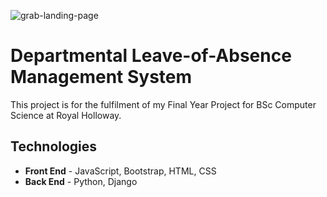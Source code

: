 ![grab-landing-page](/img/ams.gif)

# Departmental Leave-of-Absence Management System

This project is for the fulfilment of my Final Year Project for BSc Computer Science at Royal Holloway.

## Technologies

* **Front End** - JavaScript, Bootstrap, HTML, CSS
* **Back End** - Python, Django
